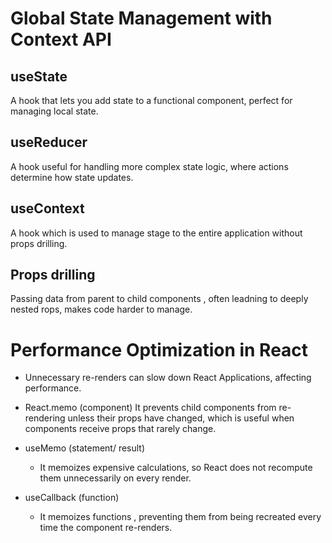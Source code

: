 # Global State Management with Context API

## useState
A hook that lets you add state to  a functional component, perfect for managing  local state.

## useReducer
A hook useful for handling more complex state logic, where actions determine how state updates.

## useContext
A hook which is used to manage stage to the entire application without props drilling.

## Props drilling
Passing data from parent to child components , often leadning to deeply nested rops, makes code harder to manage.



# Performance Optimization in React
* Unnecessary re-renders can slow down React Applications, affecting  performance.  
* React.memo   (component)
    It prevents child components from re-rendering unless their props have changed, which is useful when components receive props that rarely change.

* useMemo  (statement/ result)
    * It memoizes expensive calculations, so React does not recompute them unnecessarily on every render.

* useCallback (function)
    * It memoizes functions , preventing them from being recreated every time the component re-renders.
    


